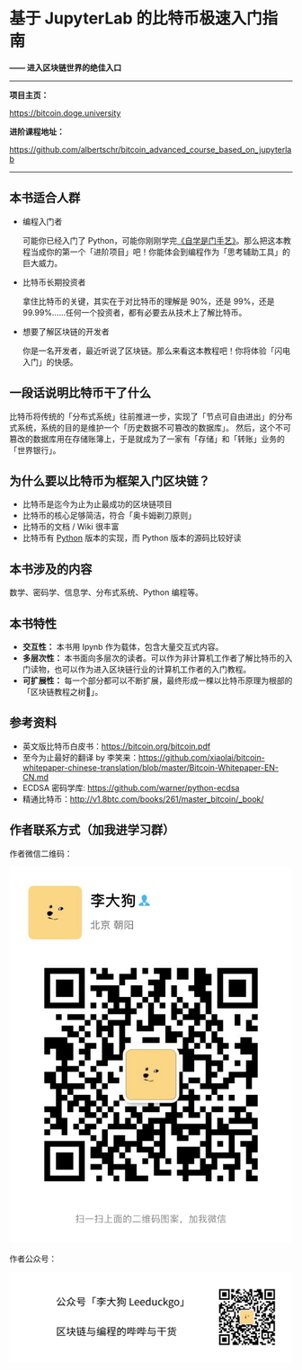 # 基于 JupyterLab 的比特币极速入门指南
**—— 进入区块链世界的绝佳入口**

---

**项目主页：**

https://bitcoin.doge.university

**进阶课程地址：**

https://github.com/albertschr/bitcoin_advanced_course_based_on_jupyterlab

---

## 本书适合人群

- 编程入门者

  可能你已经入门了 Python，可能你刚刚学完[《自学是门手艺》](https://github.com/selfteaching/the-craft-of-selfteaching)。那么把这本教程当成你的第一个「进阶项目」吧！你能体会到编程作为「思考辅助工具」的巨大威力。

- 比特币长期投资者

  拿住比特币的关键，其实在于对比特币的理解是 90%，还是 99%，还是 99.99%……任何一个投资者，都有必要去从技术上了解比特币。

- 想要了解区块链的开发者

  你是一名开发者，最近听说了区块链。那么来看这本教程吧！你将体验「闪电入门」的快感。

## 一段话说明比特币干了什么

比特币将传统的「分布式系统」往前推进一步，实现了「节点可自由进出」的分布式系统，系统的目的是维护一个「历史数据不可篡改的数据库」。
然后，这个不可篡改的数据库用在存储账簿上，于是就成为了一家有「存储」和「转账」业务的「世界银行」。

## 为什么要以比特币为框架入门区块链？

- 比特币是迄今为止为止最成功的区块链项目
- 比特币的核心足够简洁，符合「奥卡姆剃刀原则」
- 比特币的文档 / Wiki 很丰富
- 比特币有 [Python](https://github.com/petertodd/python-bitcoinlib) 版本的实现，而 Python 版本的源码比较好读

## 本书涉及的内容

数学、密码学、信息学、分布式系统、Python 编程等。

## 本书特性

- **交互性：** 本书用 Ipynb 作为载体，包含大量交互式内容。
- **多层次性：** 本书面向多层次的读者。可以作为非计算机工作者了解比特币的入门读物，也可以作为进入区块链行业的计算机工作者的入门教程。
- **可扩展性：** 每一个部分都可以不断扩展，最终形成一棵以比特币原理为根部的「区块链教程之树🌲」。

## 参考资料

- 英文版比特币白皮书：https://bitcoin.org/bitcoin.pdf
- 至今为止最好的翻译 by 李笑来：https://github.com/xiaolai/bitcoin-whitepaper-chinese-translation/blob/master/Bitcoin-Whitepaper-EN-CN.md
- ECDSA 密码学库: https://github.com/warner/python-ecdsa
- 精通比特币：http://v1.8btc.com/books/261/master_bitcoin/_book/

## 作者联系方式（加我进学习群）

作者微信二维码：

![qr_code](pics/qr_code.jpg)

作者公众号：

![大狗哔哔](pics/大狗哔哔.jpeg)


